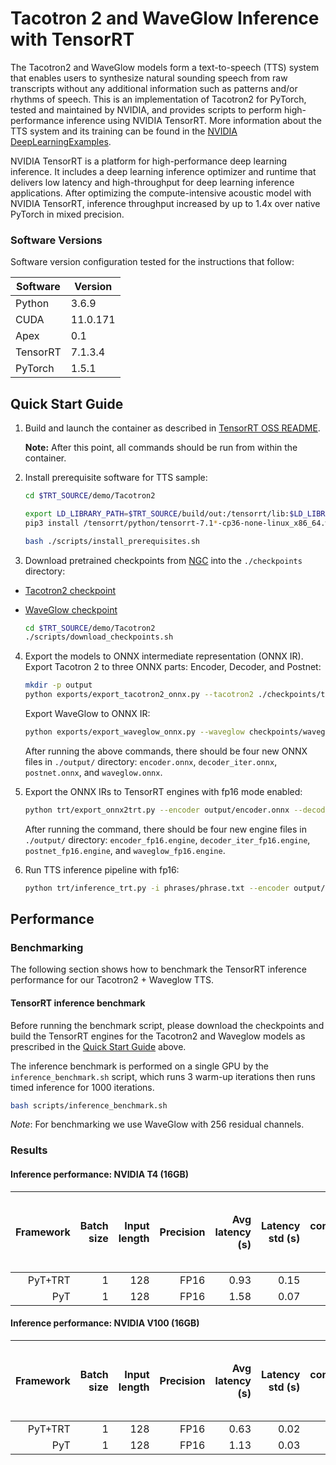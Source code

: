 # Tacotron 2 and WaveGlow Inference with TensorRT

The Tacotron2 and WaveGlow models form a text-to-speech (TTS) system that enables users to synthesize natural sounding speech from raw transcripts without any additional information such as patterns and/or rhythms of speech. This is an implementation of Tacotron2 for PyTorch, tested and maintained by NVIDIA, and provides scripts to perform high-performance inference using NVIDIA TensorRT. More information about the TTS system and its training can be found in the
[NVIDIA DeepLearningExamples](https://github.com/NVIDIA/DeepLearningExamples/tree/master/PyTorch/SpeechSynthesis/Tacotron2).

NVIDIA TensorRT is a platform for high-performance deep learning inference. It includes a deep learning inference optimizer and runtime that delivers low latency and high-throughput for deep learning inference applications. After optimizing the compute-intensive acoustic model with NVIDIA TensorRT, inference throughput increased by up to 1.4x over native PyTorch in mixed  precision.

### Software Versions

Software version configuration tested for the instructions that follow:

|Software|Version|
|--------|-------|
|Python|3.6.9|
|CUDA|11.0.171|
|Apex|0.1|
|TensorRT|7.1.3.4|
|PyTorch|1.5.1|


## Quick Start Guide

1. Build and launch the container as described in [TensorRT OSS README](https://github.com/NVIDIA/TensorRT/blob/master/README.md).

    **Note:** After this point, all commands should be run from within the container.

2. Install prerequisite software for TTS sample:
    ```bash
    cd $TRT_SOURCE/demo/Tacotron2

    export LD_LIBRARY_PATH=$TRT_SOURCE/build/out:/tensorrt/lib:$LD_LIBRARY_PATH
    pip3 install /tensorrt/python/tensorrt-7.1*-cp36-none-linux_x86_64.whl

    bash ./scripts/install_prerequisites.sh
    ```
3. Download pretrained checkpoints from [NGC](https://ngc.nvidia.com/catalog/models) into the `./checkpoints` directory:

- [Tacotron2 checkpoint](https://ngc.nvidia.com/models/nvidia:tacotron2pyt_fp16)
- [WaveGlow checkpoint](https://ngc.nvidia.com/models/nvidia:waveglow256pyt_fp16)

    ```bash
    cd $TRT_SOURCE/demo/Tacotron2
    ./scripts/download_checkpoints.sh
    ```

4. Export the models to ONNX intermediate representation (ONNX IR).
   Export Tacotron 2 to three ONNX parts: Encoder, Decoder, and Postnet:

	```bash
	mkdir -p output
    python exports/export_tacotron2_onnx.py --tacotron2 ./checkpoints/tacotron2pyt_fp16_v3/tacotron2_1032590_6000_amp -o output/ --fp16
	```

    Export WaveGlow to ONNX IR:

	```bash
    python exports/export_waveglow_onnx.py --waveglow checkpoints/waveglow256pyt_fp16_v2/waveglow_1076430_14000_amp --wn-channels 256 -o output/ --fp16
	```

	After running the above commands, there should be four new ONNX files in `./output/` directory:
    `encoder.onnx`, `decoder_iter.onnx`, `postnet.onnx`, and `waveglow.onnx`.

5. Export the ONNX IRs to TensorRT engines with fp16 mode enabled:

	```bash
	python trt/export_onnx2trt.py --encoder output/encoder.onnx --decoder output/decoder_iter.onnx --postnet output/postnet.onnx --waveglow output/waveglow.onnx -o output/ --fp16
	```

	After running the command, there should be four new engine files in `./output/` directory:
    `encoder_fp16.engine`, `decoder_iter_fp16.engine`, `postnet_fp16.engine`, and `waveglow_fp16.engine`.

6. Run TTS inference pipeline with fp16:

	```bash
	python trt/inference_trt.py -i phrases/phrase.txt --encoder output/encoder_fp16.engine --decoder output/decoder_iter_fp16.engine --postnet output/postnet_fp16.engine --waveglow output/waveglow_fp16.engine -o output/ --fp16
	```

## Performance

### Benchmarking

The following section shows how to benchmark the TensorRT inference performance for our Tacotron2 + Waveglow TTS.

#### TensorRT inference benchmark

Before running the benchmark script, please download the checkpoints and build the TensorRT engines for the Tacotron2 and Waveglow models as prescribed in the [Quick Start Guide](#quick-start-guide) above.

The inference benchmark is performed on a single GPU by the `inference_benchmark.sh` script, which runs 3 warm-up iterations then runs timed inference for 1000 iterations.

```bash
bash scripts/inference_benchmark.sh
```

*Note*: For benchmarking we use WaveGlow with 256 residual channels.

### Results

#### Inference performance: NVIDIA T4 (16GB)

|Framework|Batch size|Input length|Precision|Avg latency (s)|Latency std (s)|Latency confidence interval 90% (s)|Latency confidence interval 95% (s)|Latency confidence interval 99% (s)|Throughput (samples/sec)|Speed-up PyT+TRT/TRT|Avg mels generated (81 mels=1 sec of speech)| Avg audio length (s)| Avg RTF|
|---:|---:|---:|---:|---:|---:|---:|---:|---:|---:|---:|---:|---:|---:|
|PyT+TRT|1| 128| FP16| 0.93| 0.15| 1.09| 1.13| 1.49| 169,104| 1.78| 602| 7.35| 7.9|
|PyT    |1| 128| FP16| 1.58| 0.07| 1.65| 1.70| 1.76|  97,991| 1.00| 605| 6.94| 4.4|

#### Inference performance: NVIDIA V100 (16GB)

|Framework|Batch size|Input length|Precision|Avg latency (s)|Latency std (s)|Latency confidence interval 90% (s)|Latency confidence interval 95% (s)|Latency confidence interval 99% (s)|Throughput (samples/sec)|Speed-up PyT+TRT/TRT|Avg mels generated (81 mels=1 sec of speech)| Avg audio length (s)| Avg RTF|
|---:|---:|---:|---:|---:|---:|---:|---:|---:|---:|---:|---:|---:|---:|
|PyT+TRT|1| 128| FP16| 0.63| 0.02| 0.65| 0.66| 0.67| 242,466| 1.78| 599| 7.09| 10.9|
|PyT    |1| 128| FP16| 1.13| 0.03| 1.17| 1.17| 1.21| 136,160| 1.00| 602| 7.10|  6.3|
